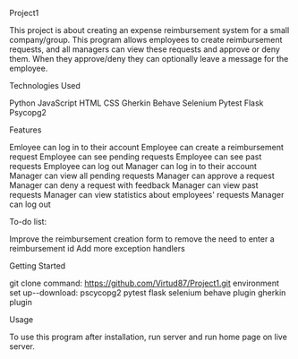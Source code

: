 
Project1

This project is about creating an expense reimbursement system for a small company/group. This program allows employees to create reimbursement requests, and all managers can view these requests and approve or deny them. When they approve/deny they can optionally leave a message for the employee.

Technologies Used

Python JavaScript HTML CSS Gherkin Behave Selenium Pytest Flask Psycopg2

Features

Emloyee can log in to their account Employee can create a reimbursement request Employee can see pending requests Employee can see past requests Employee can log out Manager can log in to their account Manager can view all pending requests Manager can approve a request Manager can deny a request with feedback Manager can view past requests Manager can view statistics about employees' requests Manager can log out

To-do list:

Improve the reimbursement creation form to remove the need to enter a reimbursement id Add more exception handlers

Getting Started

git clone command: https://github.com/Virtud87/Project1.git environment set up--download: pscycopg2 pytest flask selenium behave plugin gherkin plugin

Usage

To use this program after installation, run server and run home page on live server.